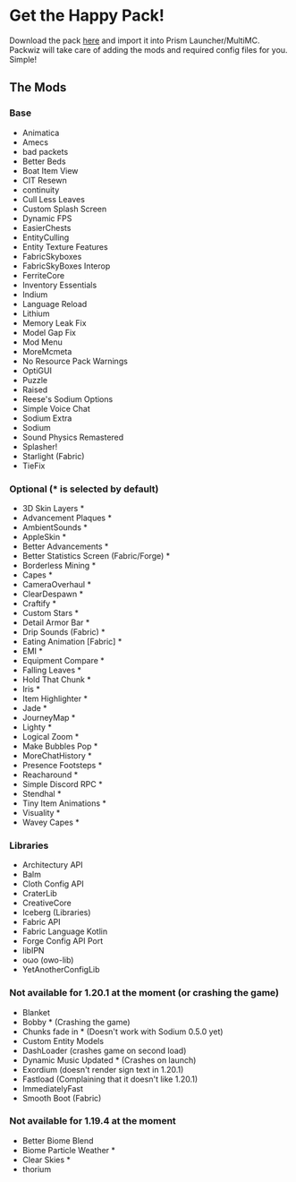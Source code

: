 # Get the Happy Pack!

Download the pack [here](/Happy%20Pack.zip) and import it into Prism Launcher/MultiMC. Packwiz will take care of adding the mods and required config files for you. Simple!

## The Mods

### Base

- Animatica
- Amecs
- bad packets
- Better Beds
- Boat Item View
- CIT Resewn
- continuity
- Cull Less Leaves
- Custom Splash Screen
- Dynamic FPS
- EasierChests
- EntityCulling
- Entity Texture Features
- FabricSkyboxes
- FabricSkyBoxes Interop
- FerriteCore
- Inventory Essentials
- Indium
- Language Reload
- Lithium
- Memory Leak Fix
- Model Gap Fix
- Mod Menu
- MoreMcmeta
- No Resource Pack Warnings
- OptiGUI
- Puzzle
- Raised
- Reese's Sodium Options
- Simple Voice Chat
- Sodium Extra
- Sodium
- Sound Physics Remastered
- Splasher!
- Starlight (Fabric)
- TieFix

### Optional (\* is selected by default)

- 3D Skin Layers \*
- Advancement Plaques \*
- AmbientSounds \*
- AppleSkin \*
- Better Advancements \*
- Better Statistics Screen (Fabric/Forge) \*
- Borderless Mining \*
- Capes \*
- CameraOverhaul \*
- ClearDespawn \*
- Craftify \*
- Custom Stars \*
- Detail Armor Bar \*
- Drip Sounds (Fabric) \*
- Eating Animation [Fabric] \*
- EMI \*
- Equipment Compare \*
- Falling Leaves \*
- Hold That Chunk \*
- Iris \*
- Item Highlighter \*
- Jade \*
- JourneyMap \*
- Lighty \*
- Logical Zoom \*
- Make Bubbles Pop \*
- MoreChatHistory \*
- Presence Footsteps \*
- Reacharound \*
- Simple Discord RPC \*
- Stendhal \*
- Tiny Item Animations \*
- Visuality \*
- Wavey Capes \*

### Libraries

- Architectury API
- Balm
- Cloth Config API
- CraterLib
- CreativeCore
- Iceberg (Libraries)
- Fabric API
- Fabric Language Kotlin
- Forge Config API Port
- libIPN
- oωo (owo-lib)
- YetAnotherConfigLib

###  Not available for 1.20.1 at the moment (or crashing the game)

- Blanket
- Bobby \* (Crashing the game)
- Chunks fade in \* (Doesn't work with Sodium 0.5.0 yet)
- Custom Entity Models
- DashLoader (crashes game on second load)
- Dynamic Music Updated \* (Crashes on launch)
- Exordium (doesn't render sign text in 1.20.1)
- Fastload (Complaining that it doesn't like 1.20.1)
- ImmediatelyFast
- Smooth Boot (Fabric)

### Not available for 1.19.4 at the moment

- Better Biome Blend
- Biome Particle Weather \*
- Clear Skies \*
- thorium